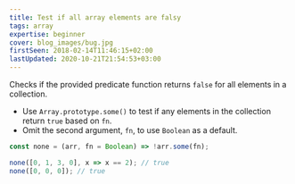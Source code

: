 ```yaml
---
title: Test if all array elements are falsy
tags: array
expertise: beginner
cover: blog_images/bug.jpg
firstSeen: 2018-02-14T11:46:15+02:00
lastUpdated: 2020-10-21T21:54:53+03:00
---
```


Checks if the provided predicate function returns `false` for all elements in a collection.

- Use `Array.prototype.some()` to test if any elements in the collection return `true` based on `fn`.
- Omit the second argument, `fn`, to use `Boolean` as a default.

```js
const none = (arr, fn = Boolean) => !arr.some(fn);
```

```js
none([0, 1, 3, 0], x => x == 2); // true
none([0, 0, 0]); // true
```
